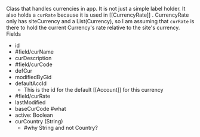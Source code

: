 Class that handles currencies in app. It is not just a simple label holder. It also holds a `curRate` because it is used in [[CurrencyRate]] .  CurrencyRate only has siteCurrency and a List(Currency), so I am assuming that `curRate` is there to hold the current Currency's rate relative to the site's currency. 
Fields
- id
- #field/curName
- curDescription
- #field/curCode
- defCur
- modifiedByGid
- defaultAccId
	- This is the id for the default [[Account]] for this currency
- #field/curRate
- lastModified
- baseCurCode #what
- active: Boolean
- curCountry (String)
	- #why String and not Country?